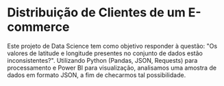 # Distribuição de Clientes de um E-commerce

Este projeto de Data Science tem como objetivo responder à questão: "Os valores de latitude e longitude presentes no conjunto de dados estão inconsistentes?". Utilizando Python (Pandas, JSON, Requests) para processamento e Power BI para visualização, analisamos uma amostra de dados em formato JSON, a fim de checarmos tal possibilidade. 
